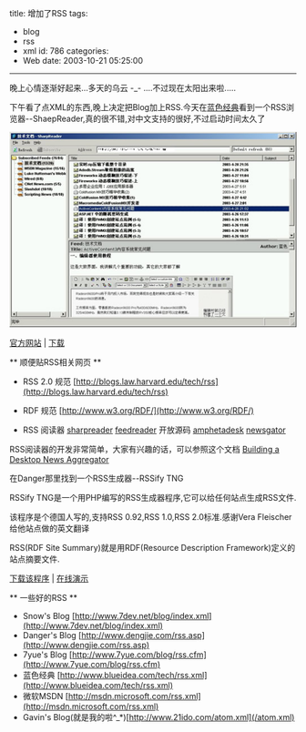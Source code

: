 title: 增加了RSS
tags:
  - blog
  - rss
  - xml
id: 786
categories:
  - Web
date: 2003-10-21 05:25:00
---
晚上心情逐渐好起来...多天的乌云 -_- ....不过现在太阳出来啦.....

下午看了点XML的东西,晚上决定把Blog加上RSS.今天在[蓝色经典](http://www.blueidea.com/news/site/2003/670.asp)看到一个RSS浏览器--ShaepReader,真的很不错,对中文支持的很好,不过启动时间太久了

![ShaepReader](/images/2003/10/21_20031021_12687.jpg)

[官方网站](http://www.sharpreader.net/) | [下载](http://www.sharpreader.net/SharpReader0921.zip)
<!--more-->

** 顺便贴RSS相关网页 **

* RSS 2.0 规范
[http://blogs.law.harvard.edu/tech/rss](http://blogs.law.harvard.edu/tech/rss)

* RDF 规范
[http://www.w3.org/RDF/](http://www.w3.org/RDF/)

* RSS 阅读器
[sharpreader](http://www.hutteman.com/sharpreader/)
[feedreader](http://feedreader.com/) 开放源码
[amphetadesk](http://disobey.com/amphetadesk/)
[newsgator](http://www.newsgator.com/)

RSS阅读器的开发非常简单，大家有兴趣的话，可以参照这个文档
[Building a Desktop News Aggregator](http://msdn.microsoft.com/library/default.asp?url=/library/en-us/dnexxml/html/xml02172003.asp)

在Danger那里找到一个RSS生成器--RSSify TNG

RSSify TNG是一个用PHP编写的RSS生成器程序,它可以给任何站点生成RSS文件.

该程序是个德国人写的,支持RSS 0.92,RSS 1.0,RSS 2.0标准.感谢Vera Fleischer给他站点做的英文翻译

RSS(RDF Site Summary)就是用RDF(Resource Description Framework)定义的站点摘要文件.

[下载该程序](http://uckan.info/rssify_b/download/index.php) | [在线演示](http://uckan.info/rssify_b/demo/index.php)

** 一些好的RSS **

* Snow's Blog [http://www.7dev.net/blog/index.xml](http://www.7dev.net/blog/index.xml)
* Danger's Blog [http://www.dengjie.com/rss.asp](http://www.dengjie.com/rss.asp)
* 7yue's Blog [http://www.7yue.com/blog/rss.cfm](http://www.7yue.com/blog/rss.cfm)
* 蓝色经典 [http://www.blueidea.com/tech/rss.xml](http://www.blueidea.com/tech/rss.xml)
* 微软MSDN [http://msdn.microsoft.com/rss.xml](http://msdn.microsoft.com/rss.xml)
* Gavin's Blog(就是我的啦^_*)[http://www.21ido.com/atom.xml](/atom.xml)